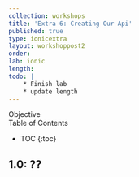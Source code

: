 ```yaml
---
collection: workshops
title: 'Extra 6: Creating Our Api'
published: true
type: ionicextra
layout: workshoppost2
order:
lab: ionic
length:
todo: |
    * Finish lab
    * update length
---
```


<div class="fake-h2">Objective</div>

<div class="fake-h2">Table of Contents</div>

* TOC
{:toc}

## 1.0: ??